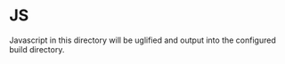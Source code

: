 JS
==

Javascript in this directory will be uglified and output into the configured build directory.



